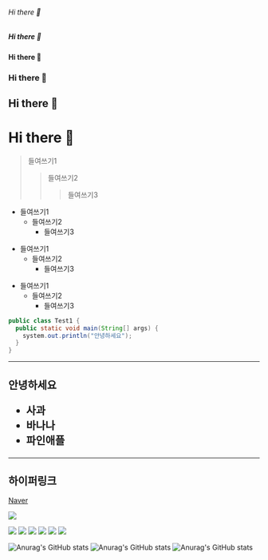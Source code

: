 <!-- 마크다운 태그 -->
###### Hi there 👋
##### Hi there 👋
#### Hi there 👋
### Hi there 👋
## Hi there 👋
# Hi there 👋

> 들여쓰기1
> > 들여쓰기2
> > > 들여쓰기3

* 들여쓰기1
  * 들여쓰기2
    * 들여쓰기3
+ 들여쓰기1
  + 들여쓰기2
    + 들여쓰기3
    
- 들여쓰기1
  - 들여쓰기2
    - 들여쓰기3
    
<!--   
<pre>
<code>
-->
```java
public class Test1 {
  public static void main(String[] args) {
    system.out.println("안녕하세요");
  }
}
```
<!--
</code>
</pre>
-->



<!--
**JisooYYang/JisooYYang** is a ✨ _special_ ✨ repository because its `README.md` (this file) appears on your GitHub profile.

Here are some ideas to get you started:

- 🔭 I’m currently working on ...
- 🌱 I’m currently learning ...
- 👯 I’m looking to collaborate on ...
- 🤔 I’m looking for help with ...
- 💬 Ask me about ...
- 📫 How to reach me: ...
- 😄 Pronouns: ...
- ⚡ Fun fact: ...
-->

<hr/>
<h2>안녕하세요</hr>
<ul>
 <li>사과</li>
 <li>바나나</li>
 <li>파인애플</li>
</ul>

<hr/>

<h2>하이퍼링크</h2>
<p><a href="http://www,naver.com">Naver</a></p>

<p>
 <a href="http://daum.net">
 <img src="http://49.142.157.251:9090/javagreenS_lhs/banner/20226810318487_%EC%95%84%EC%9D%B4%EC%9C%A0%20%EB%B8%94%EB%A3%A8%EB%B0%8D%20PC%20%EB%B0%B0%EA%B2%BD%ED%99%94%EB%A9%B4%20037.jpg" />
 </a>
</p>

<!-- 뱃지 등록하기 -->
<img src="http://img.shields.io/badge/홍길동-000000?style=badge&logo=Badoo&logoColor=FF9900">
<img src="http://img.shields.io/badge/홍길동-000000?style=for-the-badge&logo=Badoo&logoColor=FF9900">
<img src="http://img.shields.io/badge/홍길동-000000?style=plastic&logo=Badoo&logoColor=FF9900">
<img src="http://img.shields.io/badge/홍길동-000000?style=flat&logo=Badoo&logoColor=FF9900">
<img src="http://img.shields.io/badge/홍길동-000000?style=flat-square&logo=Badoo&logoColor=FF9900">
<img src="http://img.shields.io/badge/홍길동-000000?style=social&logo=Badoo&logoColor=FF9900">

<!-- 깃허브 상태(스탯-step) 등록하기 -->
<!-- ![Anurag's GitHub stats](https://github-readme-stats.vercel.app/api?username=사용자ID&show_icons=true&theme=radical) -->
![Anurag's GitHub stats](https://github-readme-stats.vercel.app/api?username=JisooYYang&show_icons=true&theme=radical)
![Anurag's GitHub stats](https://github-readme-stats.vercel.app/api?username=JisooYYang&show_icons=true&theme=tokyonight)
![Anurag's GitHub stats](https://github-readme-stats.vercel.app/api?username=JisooYYang&show_icons=true&theme=highcontrast)
